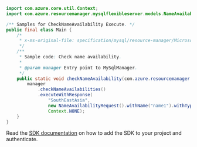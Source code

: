 ```java
import com.azure.core.util.Context;
import com.azure.resourcemanager.mysqlflexibleserver.models.NameAvailabilityRequest;

/** Samples for CheckNameAvailability Execute. */
public final class Main {
    /*
     * x-ms-original-file: specification/mysql/resource-manager/Microsoft.DBforMySQL/stable/2021-05-01/examples/CheckNameAvailability.json
     */
    /**
     * Sample code: Check name availability.
     *
     * @param manager Entry point to MySqlManager.
     */
    public static void checkNameAvailability(com.azure.resourcemanager.mysqlflexibleserver.MySqlManager manager) {
        manager
            .checkNameAvailabilities()
            .executeWithResponse(
                "SouthEastAsia",
                new NameAvailabilityRequest().withName("name1").withType("Microsoft.DBforMySQL/flexibleServers"),
                Context.NONE);
    }
}
```

Read the [SDK documentation](https://github.com/Azure/azure-sdk-for-java/blob/azure-resourcemanager-mysqlflexibleserver_1.0.0-beta.2/sdk/mysqlflexibleserver/azure-resourcemanager-mysqlflexibleserver/README.md) on how to add the SDK to your project and authenticate.
